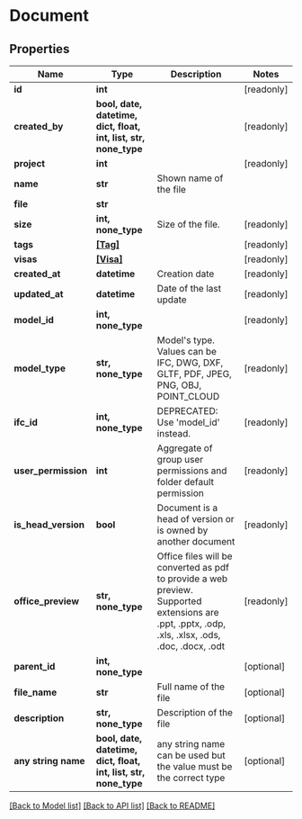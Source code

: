 # Document


## Properties
Name | Type | Description | Notes
------------ | ------------- | ------------- | -------------
**id** | **int** |  | [readonly] 
**created_by** | **bool, date, datetime, dict, float, int, list, str, none_type** |  | [readonly] 
**project** | **int** |  | [readonly] 
**name** | **str** | Shown name of the file | 
**file** | **str** |  | 
**size** | **int, none_type** | Size of the file. | [readonly] 
**tags** | [**[Tag]**](Tag.md) |  | [readonly] 
**visas** | [**[Visa]**](Visa.md) |  | [readonly] 
**created_at** | **datetime** | Creation date | [readonly] 
**updated_at** | **datetime** | Date of the last update | [readonly] 
**model_id** | **int, none_type** |  | [readonly] 
**model_type** | **str, none_type** | Model&#39;s type. Values can be IFC, DWG, DXF, GLTF, PDF, JPEG, PNG, OBJ, POINT_CLOUD | [readonly] 
**ifc_id** | **int, none_type** | DEPRECATED: Use &#39;model_id&#39; instead. | [readonly] 
**user_permission** | **int** | Aggregate of group user permissions and folder default permission | [readonly] 
**is_head_version** | **bool** | Document is a head of version or is owned by another document | [readonly] 
**office_preview** | **str, none_type** | Office files will be converted as pdf to provide a web preview. Supported extensions are .ppt, .pptx, .odp, .xls, .xlsx, .ods, .doc, .docx, .odt | [readonly] 
**parent_id** | **int, none_type** |  | [optional] 
**file_name** | **str** | Full name of the file | [optional] 
**description** | **str, none_type** | Description of the file | [optional] 
**any string name** | **bool, date, datetime, dict, float, int, list, str, none_type** | any string name can be used but the value must be the correct type | [optional]

[[Back to Model list]](../README.md#documentation-for-models) [[Back to API list]](../README.md#documentation-for-api-endpoints) [[Back to README]](../README.md)


